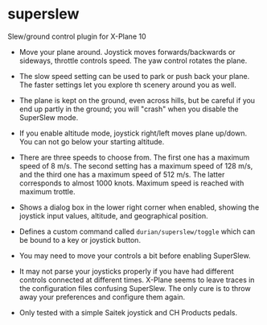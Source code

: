# superslew
Slew/ground control plugin for X-Plane 10

- Move your plane around. Joystick moves forwards/backwards or sideways, throttle
controls speed. The yaw control rotates the plane.

- The slow speed setting can be used to park or push back your plane. The faster
settings let you explore th scenery around you as well.

- The plane is kept on the ground, even across hills, but be careful
  if you end up partly in the ground; you will "crash" when you disable
  the SuperSlew mode.

- If you enable altitude mode, joystick right/left moves plane
up/down. You can not go below your starting altitude.

- There are three speeds to choose from. The first one has a maximum
  speed of 8 m/s. The second setting has a maximum speed of 128 m/s,
  and the third one has a maximum speed of 512 m/s. The latter
  corresponds to almost 1000 knots. Maximum speed is reached with
  maximum trottle.

- Shows a dialog box in the lower right corner when enabled, showing
the joystick input values, altitude, and geographical position.

- Defines a custom command called `durian/superslew/toggle` which can be
  bound to a key or joystick button.

- You may need to move your controls a bit before enabling SuperSlew.

- It may not parse your joysticks properly if you have had different
  controls connected at different times. X-Plane seems to leave traces
  in the configuration files confusing SuperSlew. The only cure is to
  throw away your preferences and configure them again.

- Only tested with a simple Saitek joystick and CH Products pedals.
